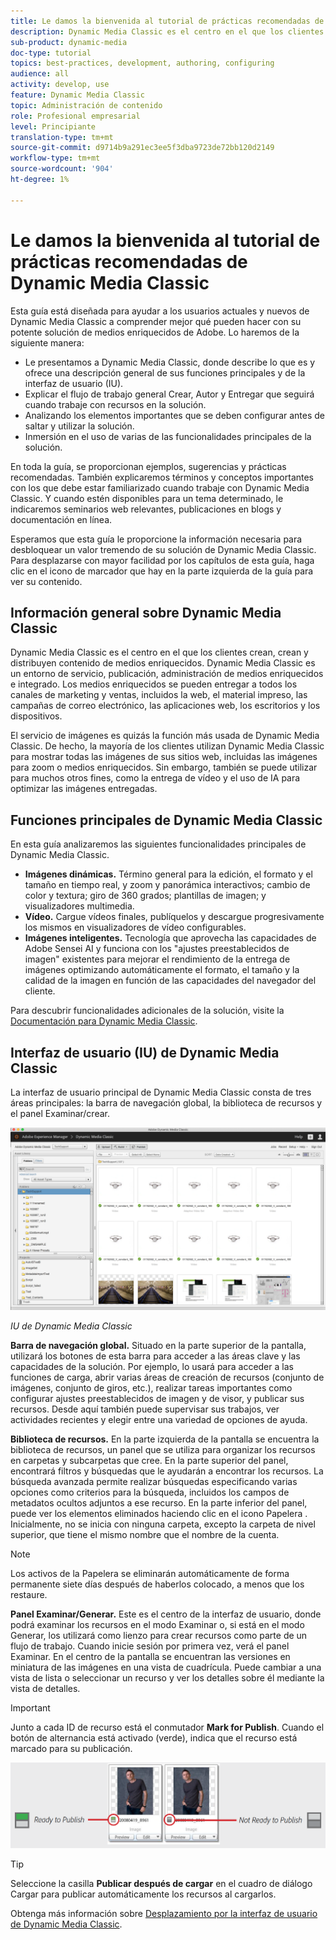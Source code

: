 ```yaml
---
title: Le damos la bienvenida al tutorial de prácticas recomendadas de Dynamic Media Classic
description: Dynamic Media Classic es el centro en el que los clientes crean, crean y distribuyen contenido de medios enriquecidos. Este tutorial de prácticas recomendadas se ha creado para ayudar a los usuarios actuales y nuevos de Dynamic Media Classic a comprender mejor qué pueden hacer con esta potente solución de medios enriquecidos de Adobe. En esta parte del tutorial, aprenderá qué es Dynamic Media Classic y obtendrá una breve descripción de sus funciones principales y de la interfaz de usuario.
sub-product: dynamic-media
doc-type: tutorial
topics: best-practices, development, authoring, configuring
audience: all
activity: develop, use
feature: Dynamic Media Classic
topic: Administración de contenido
role: Profesional empresarial
level: Principiante
translation-type: tm+mt
source-git-commit: d9714b9a291ec3ee5f3dba9723de72bb120d2149
workflow-type: tm+mt
source-wordcount: '904'
ht-degree: 1%

---
```



# Le damos la bienvenida al tutorial de prácticas recomendadas de Dynamic Media Classic

Esta guía está diseñada para ayudar a los usuarios actuales y nuevos de Dynamic Media Classic a comprender mejor qué pueden hacer con su potente solución de medios enriquecidos de Adobe. Lo haremos de la siguiente manera:

- Le presentamos a Dynamic Media Classic, donde describe lo que es y ofrece una descripción general de sus funciones principales y de la interfaz de usuario (IU).
- Explicar el flujo de trabajo general Crear, Autor y Entregar que seguirá cuando trabaje con recursos en la solución.
- Analizando los elementos importantes que se deben configurar antes de saltar y utilizar la solución.
- Inmersión en el uso de varias de las funcionalidades principales de la solución.

En toda la guía, se proporcionan ejemplos, sugerencias y prácticas recomendadas. También explicaremos términos y conceptos importantes con los que debe estar familiarizado cuando trabaje con Dynamic Media Classic. Y cuando estén disponibles para un tema determinado, le indicaremos seminarios web relevantes, publicaciones en blogs y documentación en línea.

Esperamos que esta guía le proporcione la información necesaria para desbloquear un valor tremendo de su solución de Dynamic Media Classic. Para desplazarse con mayor facilidad por los capítulos de esta guía, haga clic en el icono de marcador que hay en la parte izquierda de la guía para ver su contenido.

## Información general sobre Dynamic Media Classic

Dynamic Media Classic es el centro en el que los clientes crean, crean y distribuyen contenido de medios enriquecidos. Dynamic Media Classic es un entorno de servicio, publicación, administración de medios enriquecidos e integrado. Los medios enriquecidos se pueden entregar a todos los canales de marketing y ventas, incluidos la web, el material impreso, las campañas de correo electrónico, las aplicaciones web, los escritorios y los dispositivos.

El servicio de imágenes es quizás la función más usada de Dynamic Media Classic. De hecho, la mayoría de los clientes utilizan Dynamic Media Classic para mostrar todas las imágenes de sus sitios web, incluidas las imágenes para zoom o medios enriquecidos. Sin embargo, también se puede utilizar para muchos otros fines, como la entrega de vídeo y el uso de IA para optimizar las imágenes entregadas.

## Funciones principales de Dynamic Media Classic

En esta guía analizaremos las siguientes funcionalidades principales de Dynamic Media Classic.

- **Imágenes dinámicas.** Término general para la edición, el formato y el tamaño en tiempo real, y zoom y panorámica interactivos; cambio de color y textura; giro de 360 grados; plantillas de imagen; y visualizadores multimedia.
- **Vídeo.** Cargue vídeos finales, publíquelos y descargue progresivamente los mismos en visualizadores de vídeo configurables.
- **Imágenes inteligentes.** Tecnología que aprovecha las capacidades de Adobe Sensei AI y funciona con los &quot;ajustes preestablecidos de imagen&quot; existentes para mejorar el rendimiento de la entrega de imágenes optimizando automáticamente el formato, el tamaño y la calidad de la imagen en función de las capacidades del navegador del cliente.

Para descubrir funcionalidades adicionales de la solución, visite la [Documentación para Dynamic Media Classic](https://docs.adobe.com/content/help/en/dynamic-media-classic/using/intro/introduction.html).

## Interfaz de usuario (IU) de Dynamic Media Classic

La interfaz de usuario principal de Dynamic Media Classic consta de tres áreas principales: la barra de navegación global, la biblioteca de recursos y el panel Examinar/crear.

![image](assets/overview/overview-dmc-ui-ew.png)

_IU de Dynamic Media Classic_

**Barra de navegación global.** Situado en la parte superior de la pantalla, utilizará los botones de esta barra para acceder a las áreas clave y las capacidades de la solución. Por ejemplo, lo usará para acceder a las funciones de carga, abrir varias áreas de creación de recursos (conjunto de imágenes, conjunto de giros, etc.), realizar tareas importantes como configurar ajustes preestablecidos de imagen y de visor, y publicar sus recursos. Desde aquí también puede supervisar sus trabajos, ver actividades recientes y elegir entre una variedad de opciones de ayuda.

**Biblioteca de recursos.** En la parte izquierda de la pantalla se encuentra la biblioteca de recursos, un panel que se utiliza para organizar los recursos en carpetas y subcarpetas que cree. En la parte superior del panel, encontrará filtros y búsquedas que le ayudarán a encontrar los recursos. La búsqueda avanzada permite realizar búsquedas especificando varias opciones como criterios para la búsqueda, incluidos los campos de metadatos ocultos adjuntos a ese recurso. En la parte inferior del panel, puede ver los elementos eliminados haciendo clic en el icono Papelera . Inicialmente, no se inicia con ninguna carpeta, excepto la carpeta de nivel superior, que tiene el mismo nombre que el nombre de la cuenta.

>[!NOTE]
>
>Los activos de la Papelera se eliminarán automáticamente de forma permanente siete días después de haberlos colocado, a menos que los restaure.

**Panel Examinar/Generar.** Este es el centro de la interfaz de usuario, donde podrá examinar los recursos en el modo Examinar o, si está en el modo Generar, los utilizará como lienzo para crear recursos como parte de un flujo de trabajo. Cuando inicie sesión por primera vez, verá el panel Examinar. En el centro de la pantalla se encuentran las versiones en miniatura de las imágenes en una vista de cuadrícula. Puede cambiar a una vista de lista o seleccionar un recurso y ver los detalles sobre él mediante la vista de detalles.

>[!IMPORTANT]
>
>Junto a cada ID de recurso está el conmutador **Mark for Publish**. Cuando el botón de alternancia está activado (verde), indica que el recurso está marcado para su publicación.

![image](assets/overview/overview-mark-for-publish.png)

>[!TIP]
>
>Seleccione la casilla **Publicar después de cargar** en el cuadro de diálogo Cargar para publicar automáticamente los recursos al cargarlos.

Obtenga más información sobre [Desplazamiento por la interfaz de usuario de Dynamic Media Classic](https://docs.adobe.com/content/help/en/dynamic-media-classic/using/getting-started/navigation-basics.html).
